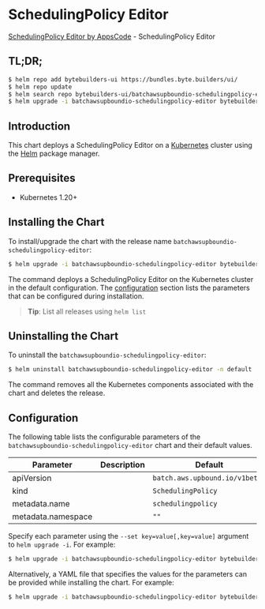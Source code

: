 # SchedulingPolicy Editor

[SchedulingPolicy Editor by AppsCode](https://byte.builders) - SchedulingPolicy Editor

## TL;DR;

```bash
$ helm repo add bytebuilders-ui https://bundles.byte.builders/ui/
$ helm repo update
$ helm search repo bytebuilders-ui/batchawsupboundio-schedulingpolicy-editor --version=v0.4.18
$ helm upgrade -i batchawsupboundio-schedulingpolicy-editor bytebuilders-ui/batchawsupboundio-schedulingpolicy-editor -n default --create-namespace --version=v0.4.18
```

## Introduction

This chart deploys a SchedulingPolicy Editor on a [Kubernetes](http://kubernetes.io) cluster using the [Helm](https://helm.sh) package manager.

## Prerequisites

- Kubernetes 1.20+

## Installing the Chart

To install/upgrade the chart with the release name `batchawsupboundio-schedulingpolicy-editor`:

```bash
$ helm upgrade -i batchawsupboundio-schedulingpolicy-editor bytebuilders-ui/batchawsupboundio-schedulingpolicy-editor -n default --create-namespace --version=v0.4.18
```

The command deploys a SchedulingPolicy Editor on the Kubernetes cluster in the default configuration. The [configuration](#configuration) section lists the parameters that can be configured during installation.

> **Tip**: List all releases using `helm list`

## Uninstalling the Chart

To uninstall the `batchawsupboundio-schedulingpolicy-editor`:

```bash
$ helm uninstall batchawsupboundio-schedulingpolicy-editor -n default
```

The command removes all the Kubernetes components associated with the chart and deletes the release.

## Configuration

The following table lists the configurable parameters of the `batchawsupboundio-schedulingpolicy-editor` chart and their default values.

|     Parameter      | Description |                  Default                  |
|--------------------|-------------|-------------------------------------------|
| apiVersion         |             | <code>batch.aws.upbound.io/v1beta1</code> |
| kind               |             | <code>SchedulingPolicy</code>             |
| metadata.name      |             | <code>schedulingpolicy</code>             |
| metadata.namespace |             | <code>""</code>                           |


Specify each parameter using the `--set key=value[,key=value]` argument to `helm upgrade -i`. For example:

```bash
$ helm upgrade -i batchawsupboundio-schedulingpolicy-editor bytebuilders-ui/batchawsupboundio-schedulingpolicy-editor -n default --create-namespace --version=v0.4.18 --set apiVersion=batch.aws.upbound.io/v1beta1
```

Alternatively, a YAML file that specifies the values for the parameters can be provided while
installing the chart. For example:

```bash
$ helm upgrade -i batchawsupboundio-schedulingpolicy-editor bytebuilders-ui/batchawsupboundio-schedulingpolicy-editor -n default --create-namespace --version=v0.4.18 --values values.yaml
```

